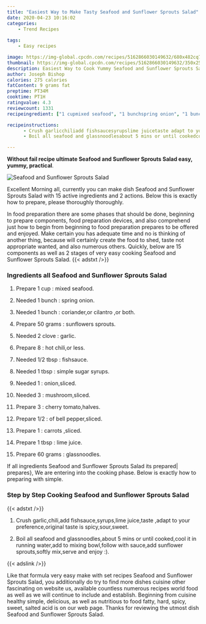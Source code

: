 ```yaml
---
title: "Easiest Way to Make Tasty Seafood and Sunflower Sprouts Salad"
date: 2020-04-23 10:16:02
categories:
    - Trend Recipes
    
tags:
    - Easy recipes

image: https://img-global.cpcdn.com/recipes/5162866030149632/680x482cq70/seafood-and-sunflower-sprouts-salad-recipe-main-photo.jpg
thumbnail: https://img-global.cpcdn.com/recipes/5162866030149632/350x250cq70/seafood-and-sunflower-sprouts-salad-recipe-main-photo.jpg
description: Easiest Way to Cook Yummy Seafood and Sunflower Sprouts Salad with 15 ingredients and 2 stages of easy cooking.
author: Joseph Bishop
calories: 275 calories
fatContent: 9 grams fat
preptime: PT34M
cooktime: PT1H
ratingvalue: 4.3
reviewcount: 1331
recipeingredient: ["1 cupmixed seafood", "1 bunchspring onion", "1 bunchcorianderor cilantro or both", "50 gramssunflowers sprouts", "2 clovegarlic", "8hot chilior less", "1/2 tbspfishsauce", "1 tbspsimple sugar syrups", "1onionsliced", "3mushroomsliced", "3cherry tomatohalves", "1/2of bell peppersliced", "1carrots sliced", "1 tbsplime juice", "60 gramsglassnoodles"]

recipeinstructions: 
      - Crush garlicchiliadd fishsaucesyrupslime juicetaste adapt to your preferenceoriginal taste is spicysoursweet 
      - Boil all seafood and glassnoodlesabout 5 mins or until cookedcool it in running wateradd to mixing bowlfollow with sauceadd sunflower sproutssoftly mixserve and enjoy 

---
```




**Without fail recipe ultimate Seafood and Sunflower Sprouts Salad easy, yummy, practical**. 


![Seafood and Sunflower Sprouts Salad](https://img-global.cpcdn.com/recipes/5162866030149632/680x482cq70/seafood-and-sunflower-sprouts-salad-recipe-main-photo.jpg "Seafood and Sunflower Sprouts Salad")




Excellent Morning all, currently you can make dish Seafood and Sunflower Sprouts Salad with 15 active ingredients and 2 actions. Below this is exactly how to prepare, please thoroughly thoroughly.

In food preparation there are some phases that should be done, beginning to prepare components, food preparation devices, and also comprehend just how to begin from beginning to food preparation prepares to be offered and enjoyed. Make certain you has adequate time and no is thinking of another thing, because will certainly create the food to shed, taste not appropriate wanted, and also numerous others. Quickly, below are 15 components as well as 2 stages of very easy cooking Seafood and Sunflower Sprouts Salad.
{{< adstxt />}}

### Ingredients all Seafood and Sunflower Sprouts Salad


1. Prepare 1 cup : mixed seafood.

1. Needed 1 bunch : spring onion.

1. Needed 1 bunch : coriander,or cilantro ,or both.

1. Prepare 50 grams : sunflowers sprouts.

1. Needed 2 clove : garlic.

1. Prepare 8 : hot chili,or less.

1. Needed 1/2 tbsp : fishsauce.

1. Needed 1 tbsp : simple sugar syrups.

1. Needed 1 : onion,sliced.

1. Needed 3 : mushroom,sliced.

1. Prepare 3 : cherry tomato,halves.

1. Prepare 1/2 : of bell pepper,sliced.

1. Prepare 1 : carrots ,sliced.

1. Prepare 1 tbsp : lime juice.

1. Prepare 60 grams : glassnoodles.



If all ingredients Seafood and Sunflower Sprouts Salad its prepared| prepares}, We are entering into the cooking phase. Below is exactly how to preparing with simple.

### Step by Step Cooking Seafood and Sunflower Sprouts Salad

{{< adstxt />}}


1. Crush garlic,chili,add fishsauce,syrups,lime juice,taste ,adapt to your preference,original taste is spicy,sour,sweet.



1. Boil all seafood and glassnoodles,about 5 mins or until cooked,cool it in running water,add to mixing bowl,follow with sauce,add sunflower sprouts,softly mix,serve and enjoy :).





{{< adslink />}}

Like that formula very easy make with set recipes Seafood and Sunflower Sprouts Salad, you additionally do try to find more dishes cuisine other fascinating on website us, available countless numerous recipes world food as well as we will continue to include and establish. Beginning from cuisine healthy simple, delicious, as well as nutritious to food fatty, hard, spicy, sweet, salted acid is on our web page. Thanks for reviewing the utmost dish Seafood and Sunflower Sprouts Salad.
